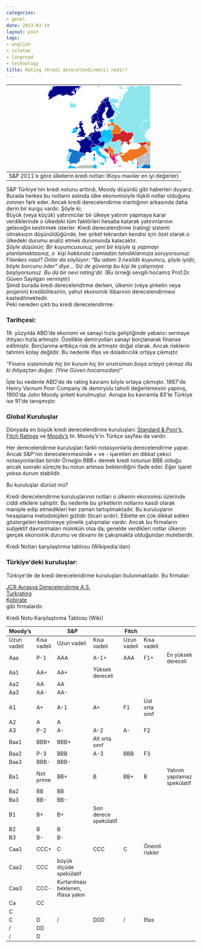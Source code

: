 ```yaml
---
categories:
- genel
date: 2013-03-19
layout: post
tags:
- english
- isletme
- longread
- technology
title: Rating (Kredi derecelendirmesi) nedir?
---
```


| [![](/images/09fca-704px-rating_sp27s_europa_06-2011-svg.png)](https://suatatan.wordpress.com/wp-content/uploads/2013/03/09fca-704px-rating_sp27s_europa_06-2011-svg.png) |
| --- |
| S&P 2011'e göre ülkelerin kredi notları (Koyu maviler en iyi değerler) |

S&P Türkiye'nin kredi notunu arttırdı, Moody düşürdü gibi haberleri duyarız. Burada herkes bu notların aslında ülke ekonomisiyle ilişkili notlar olduğunu zımnen fark eder. Ancak kredi derecelendirme mantığının arkasında daha derin bir kurgu vardır. Şöyle ki;  
Büyük (veya küçük) yatırımcılar bir ülkeye yatırım yapmaya karar verdiklerinde o ülkedeki tüm faktörleri hesaba katarak yatırımlarının geleceğin kestirmek isterler. Kredi derecelendirme (rating) sistemi olmaksızın düşünüldüğünde, her şirket tekrardan kendisi için özel olarak o ülkedeki durumu analiz etmek durumunda kalacaktır.  
_Şöyle düşünün; Bir kuyumcusunuz, yeni bir kişiyle iş yapmayı planlamaktasınız, o  kişi hakkında camiadan tanıdıklarınıza soruyorsunuz: Filankes nasıl? Onlar da söylüyor: “Bu adam 3 nesildir kuyumcu, şöyle iyidir, böyle borcunu öder” diye… Siz de güvenip bu kişi ile çalışmaya başlıyorsunuz. Bu da bir nevi rating'dir._ (Bu örneği sevgili hocamız Prof.Dr. Güven Sayılgan vermiştir)  
Şimdi burada kredi derecelendirme derken, ülkenin (veya şirketin veya projenin) kredibilitesinin, yahut ekonomik itibarının derecelendirmesi kastedilmektedir.  
Peki nereden çıktı bu kredi derecelendirme:  

### Tarihçesi:

19\. yüzyılda ABD'de ekonomi ve sanayi hızla geliştiğinde yabancı sermaye ihtiyacı hızla artmıştır. Özellikle demiryolları sanayi borçlanarak finanse edilmiştir. Borçlanma arttıkça risk de artmıştır doğal olarak. Ancak risklerin tahmini kolay değildir. Bu nedenle iflas ve doladırıcılık ortaya çıkmıştır.  
  
_“Finans sisteminde hiç bir kurum hiç bir enstrüman boşa ortaya çıkmaz illa ki ihtiyaçtan doğar. (Yine Güven hocamızdan)”_  
  
İşte bu nedenle ABD'de de rating kavramı böyle ortaya çıkmıştır. 1867'de Henry Varnum Poor Company ilk demiryolu tahvili değerlemesini yapmış, 1900'da John Moody şirketi kurulmuştur. Avrupa bu kavramla 83'te Türkiye ise 91'de tanışmıştır.  

### Global Kuruluşlar

Dünyada en büyük kredi derecelendirme kuruluşları: [Standard & Poor’s,](http://www.standardandpoors.com/home/en/eu) [Fitch Ratings](http://www.fitchratings.com/web/en/dynamic/fitch-home.jsp) ve [Moody’s](http://www.moodys.com/pages/default_tu.aspx) tir. Moody’s'in Türkçe sayfası da vardır.  
  
Her derecelendirme kuruluşları farklı notasyonlarla derecelendirme yapar. Ancak S&P'nin derecelenrmesinde + ve - işaretleri en dikkat çekici notasyonlardan biridir Örneğin BBB+ demek kredi notunun BBB olduğu ancak sonraki süreçte bu notun artması beklendiğini ifade eder. Eğer işaret yoksa durum stabildir.  
  
Bu kuruluşlar dürüst mü?  
  
Kredi derecelendirme kuruluşlarının notları o ülkenin ekonomisi üzerinde ciddi etkilere sahiptir. Bu nedenle bu şirketlerin notlarını kasdi olarak maniple edip etmedikleri her zaman tartışılmaktadır. Bu kuruluşların hesaplama metodolojileri gizlidir (ticari sırdır). Elbette en çok dikkat edilen göstergeleri kestirmeye yönelik çalışmalar vardır. Ancak bu firmaların subjektif davranmaları mümkün olsa da; genelde verdikleri notlar ülkenin gerçek ekonomik durumu ve devamı ile çakışmakta olduğundan muteberdir.  
  
Kredi Notları karşılaştırma tablosu (Wikipedia'dan)  

### Türkiye'deki kuruluşlar:

Türkiye'de de kredi derecelendirme kuruluşları bulunmaktadır. Bu firmalar:  
  
[JCR Avrasya Derecelendirme A.Ş.](http://www.jcravrasyarating.com/)  
[Turkrating](http://www.turkrating.com/arastirma/)  
[Kobirate](http://www.kobirate.com.tr/Kobirate/Web/trk/index.asp#)  
gibi firmalardır.

  

Kredi Notu Karşılaştırma Tablosu (Wiki)

  

| Moody’s |  | S&P |  | Fitch |  |   |
| --- | --- | --- | --- | --- | --- | --- |
| Uzun vadeli | Kısa vadeli | Uzun vadeli | Kısa vadeli | Uzun vadeli | Kısa vadeli |   |
| Aaa | P-1 | AAA | A-1+ | AAA | F1+ | En yüksek dereceli |
| Aa1 | AA+ | AA+ | Yüksek dereceli |
| Aa2 | AA | AA |
| Aa3 | AA- | AA- |
| A1 | A+ | A-1 | A+ | F1 | Üst orta sınıf |
| A2 | A | A |
| A3 | P-2 | A- | A-2 | A- | F2 |
| Baa1 | BBB+ | BBB+ | Alt orta sınıf |
| Baa2 | P-3 | BBB | A-3 | BBB | F3 |
| Baa3 | BBB- | BBB- |
| Ba1 | Not prime | BB+ | B | BB+ | B | Yatırım yapılamaz   spekülatif |
| Ba2 | BB | BB |
| Ba3 | BB- | BB- |
| B1 | B+ | B+ | Son derece spekülatif |
| B2 | B | B |
| B3 | B- | B- |
| Caa1 | CCC+ | C | CCC | C | Önemli riskler |
| Caa2 | CCC | büyük ölçüde spekülatif |
| Caa3 | CCC- | Kurtarılması beklenen, iflasa yakın |
| Ca | CC |
| C |
| C | D | / | DDD | / | İflas |
| / | DD |
| / | D |
